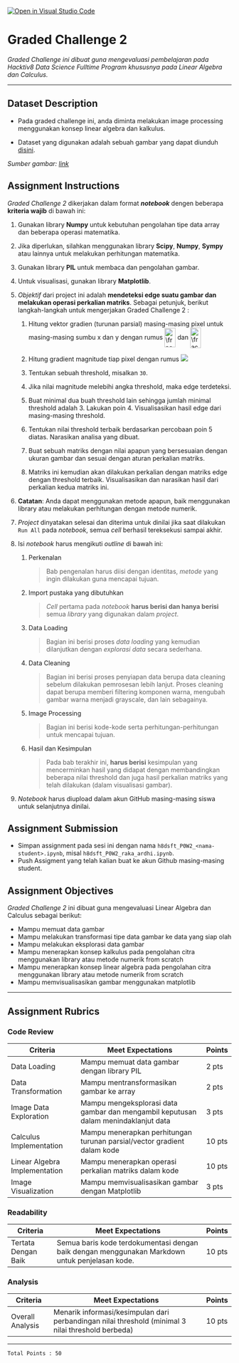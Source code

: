 [![Open in Visual Studio Code](https://classroom.github.com/assets/open-in-vscode-f059dc9a6f8d3a56e377f745f24479a46679e63a5d9fe6f495e02850cd0d8118.svg)](https://classroom.github.com/online_ide?assignment_repo_id=7147212&assignment_repo_type=AssignmentRepo)
# Graded Challenge 2

_Graded Challenge ini dibuat guna mengevaluasi pembelajaran pada Hacktiv8 Data Science Fulltime Program khususnya pada Linear Algebra dan Calculus._

---

## Dataset Description

* Pada graded challenge ini, anda diminta melakukan image processing menggunakan konsep linear algebra dan kalkulus.

* Dataset yang digunakan adalah sebuah gambar yang dapat diunduh [disini](https://cdn.cnn.com/cnnnext/dam/assets/201030094143-stock-rhodesian-ridgeback-exlarge-169.jpg).

*Sumber gambar: [link](https://edition.cnn.com/2020/10/30/world/dog-dna-intl-scli-gbr-scn/index.html)*

## Assignment Instructions

*Graded Challenge 2* dikerjakan dalam format ***notebook*** dengen beberapa **kriteria wajib** di bawah ini:

1. Gunakan library **Numpy** untuk kebutuhan pengolahan tipe data array dan beberapa operasi matematika.

2. Jika diperlukan, silahkan menggunakan library **Scipy**, **Numpy**, **Sympy** atau lainnya untuk melakukan perhitungan matematika.

3. Gunakan library **PIL** untuk membaca dan pengolahan gambar.

4. Untuk visualisasi, gunakan library **Matplotlib**.

5. *Objektif* dari project ini adalah **mendeteksi edge suatu gambar dan melakukan operasi perkalian matriks**. Sebagai petunjuk, berikut langkah-langkah untuk mengerjakan Graded Challenge 2 :
    
    1. Hitung vektor gradien (turunan parsial) masing-masing pixel untuk masing-masing sumbu x dan y dengan rumus <img src="http://www.sciweavers.org/tex2img.php?eq=%5Cfrac%7B%5Cpartial%20I%7D%7B%5Cpartial%20x%7D%20&bc=White&fc=Black&im=jpg&fs=12&ff=arev&edit=0" align="center" border="0" alt="\frac{\partial I}{\partial x} " width="25" height="43" /> dan <img src="http://www.sciweavers.org/tex2img.php?eq=%5Cfrac%7B%5Cpartial%20I%7D%7B%5Cpartial%20y%7D%20&bc=White&fc=Black&im=jpg&fs=12&ff=arev&edit=0" align="center" border="0" alt="\frac{\partial I}{\partial y} " width="24" height="46" />
    
    2. Hitung gradient magnitude tiap pixel dengan rumus <img src="http://www.sciweavers.org/upload/Tex2Img_1645323606/render.png"/>
    
    3. Tentukan sebuah threshold, misalkan `30`.

    4. Jika nilai magnitude melebihi angka threshold, maka edge terdeteksi.
    
    5. Buat minimal dua buah threshold lain sehingga jumlah minimal threshold adalah 3. Lakukan poin 4. Visualisasikan hasil edge dari masing-masing threshold.

    6. Tentukan nilai threshold terbaik berdasarkan percobaan poin 5 diatas. Narasikan analisa yang dibuat.

    7. Buat sebuah matriks dengan nilai apapun yang bersesuaian dengan ukuran gambar dan sesuai dengan aturan perkalian matriks.

    8. Matriks ini kemudian akan dilakukan perkalian dengan matriks edge dengan threshold terbaik. Visualisasikan dan narasikan hasil dari perkalian kedua matriks ini.

6. **Catatan**: Anda dapat menggunakan metode apapun, baik menggunakan library atau melakukan perhitungan dengan metode numerik.

7. *Project* dinyatakan selesai dan diterima untuk dinilai jika saat dilakukan `Run All` pada *notebook*, semua *cell* berhasil tereksekusi sampai akhir.

8. Isi *notebook* harus mengikuti *outline* di bawah ini:
   
   1. Perkenalan
      > Bab pengenalan harus diisi dengan identitas, *metode* yang ingin dilakukan guna mencapai tujuan.
   
   2. Import pustaka yang dibutuhkan
      > *Cell* pertama pada *notebook* **harus berisi dan hanya berisi** semua *library* yang digunakan dalam *project*.
   
   3. Data Loading
      > Bagian ini berisi proses *data loading* yang kemudian dilanjutkan dengan *explorasi data* secara sederhana.
   
   4. Data Cleaning
      > Bagian ini berisi proses penyiapan data berupa data cleaning sebelum dilakukan pemrosesan lebih lanjut. Proses cleaning dapat berupa memberi filtering komponen warna, mengubah gambar warna menjadi grayscale, dan lain sebagainya.
   
   5. Image Processing
      > Bagian ini berisi kode-kode serta perhitungan-perhitungan untuk mencapai tujuan.
   
   6. Hasil dan Kesimpulan
      > Pada bab terakhir ini, **harus berisi** kesimpulan yang mencerminkan hasil yang didapat dengan membandingkan beberapa nilai threshold dan juga hasil perkalian matriks yang telah dilakukan (dalam visualisasi gambar).

10. *Notebook* harus diupload dalam akun GitHub masing-masing siswa untuk selanjutnya dinilai.

## Assignment Submission

- Simpan assignment pada sesi ini dengan nama `h8dsft_P0W2_<nama-student>.ipynb`, misal `h8dsft_P0W2_raka_ardhi.ipynb`.
- Push Assigment yang telah kalian buat ke akun Github masing-masing student.

## Assignment Objectives

*Graded Challenge 2* ini dibuat guna mengevaluasi Linear Algebra dan Calculus sebagai berikut:

- Mampu memuat data gambar
- Mampu melakukan transformasi tipe data gambar ke data yang siap olah
- Mampu melakukan eksplorasi data gambar
- Mampu menerapkan konsep kalkulus pada pengolahan citra menggunakan library atau metode numerik from scratch
- Mampu menerapkan konsep linear algebra pada pengolahan citra menggunakan library atau metode numerik from scratch
- Mampu memvisualisasikan gambar menggunakan matplotlib

---

## Assignment Rubrics

### Code Review

| Criteria | Meet Expectations | Points |
| --- | --- | --- |
| Data Loading | Mampu memuat data gambar dengan library PIL | 2 pts |
| Data Transformation | Mampu mentransformasikan gambar ke array | 2 pts |
| Image Data Exploration | Mampu mengeksplorasi data gambar dan mengambil keputusan dalam menindaklanjut data | 3 pts |
| Calculus Implementation | Mampu menerapkan perhitungan turunan parsial/vector gradient dalam kode | 10 pts |
| Linear Algebra Implementation | Mampu menerapkan operasi perkalian matriks dalam kode | 10 pts |
| Image Visualization | Mampu memvisualisasikan gambar dengan Matplotlib | 3 pts |

### Readability

| Criteria | Meet Expectations | Points |
| --- | --- | --- |
| Tertata Dengan Baik | Semua baris kode terdokumentasi dengan baik dengan menggunakan Markdown untuk penjelasan kode. | 10 pts |

### Analysis

| Criteria | Meet Expectations | Points |
| --- | --- | --- |
| Overall Analysis | Menarik informasi/kesimpulan dari perbandingan nilai threshold (minimal 3 nilai threshold berbeda) | 10 pts |

---

```
Total Points : 50
```
